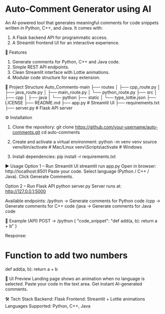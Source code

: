 # Auto-Comment Generator using AI

An AI-powered tool that generates meaningful comments for code snippets written in Python, C++, and Java.
It comes with:
1. A Flask backend API for programmatic access.
2. A Streamlit frontend UI for an interactive experience.

🚀 Features
1. Generate comments for Python, C++ and Java code.
2. Simple REST API endpoints.
3. Clean Streamlit interface with Lottie animations.
4. Modular code structure for easy extension.

📂 Project Structure
Auto_Comments-main
├── routes
│   ├── cpp_route.py
│   ├── java_route.py
│   ├── main_route.py
│   └── python_route.py
├── src
│   ├── cpp
│   ├── java
│   └── python
├── static
│   └── type_lottie.json
├── LICENSE
├── README.md
├── app.py          # Streamlit UI
├── requirements.txt
├── server.py       # Flask API server

⚙️ Installation
1. Clone the repository:
   git clone https://github.com/your-username/auto-comments.git
   cd auto-comments

2. Create and activate a virtual environment:
   python -m venv venv
   source venv/bin/activate   # Mac/Linux
   venv\Scripts\activate      # Windows

3. Install dependencies:
   pip install -r requirements.txt

▶️ Usage
Option 1 – Run Streamlit UI
  streamlit run app.py
  Open in browser: http://localhost:8501
  Paste your code.
  Select language (Python / C++ / Java).
  Click Generate Comments.

Option 2 – Run Flask API
  python server.py
  Server runs at: http://127.0.0.1:5000

Available endpoints:
  /python → Generate comments for Python code
  /cpp → Generate comments for C++ code
  /java → Generate comments for Java code

📌 Example (API)
  POST → /python
  {
    "code_snippet": "def add(a, b): return a + b"
  }

Response:
  # Function to add two numbers
  def add(a, b):
      return a + b

🎨 UI Preview
  Landing page shows an animation when no language is selected.
  Paste your code in the text area.
  Get instant AI-generated comments.

🛠️ Tech Stack
  Backend: Flask
  Frontend: Streamlit + Lottie animations
  Languages Supported: Python, C++, Java
